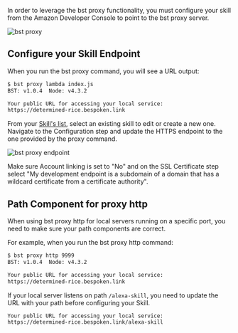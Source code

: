 
In order to leverage the bst proxy functionality, you must configure your skill from the Amazon Developer Console to point to the bst proxy server.

![bst proxy](https://bespoken.io/wp-content/uploads/bst-proxy-flow.gif)

## Configure your Skill Endpoint ###

When you run the bst proxy command, you will see a URL output:

```bash
$ bst proxy lambda index.js
BST: v1.0.4  Node: v4.3.2

Your public URL for accessing your local service:
https://determined-rice.bespoken.link
```

From your [Skill's list](https://developer.amazon.com/edw/home.html#/skills/list), select an existing skill to edit or create a new one.  Navigate to the Configuration step and update the HTTPS endpoint to the one provided by the proxy command.

![bst proxy endpoint](https://bespoken.io/wp-content/uploads/configure-skill.gif)

Make sure Account linking is set to "No" and on the SSL Certificate step select "My development endpoint is a subdomain of a domain that has a wildcard certificate from a certificate authority".

## Path Component for proxy http

When using bst proxy http for local servers running on a specific port, you need to make sure your path components are correct.

For example, when you run the bst proxy http command:

```bash
$ bst proxy http 9999
BST: v1.0.4  Node: v4.3.2

Your public URL for accessing your local service:
https://determined-rice.bespoken.link
```

If your local server listens on path `/alexa-skill`, you need to update the URL with your path before configuring your Skill.

```
Your public URL for accessing your local service:
https://determined-rice.bespoken.link/alexa-skill
```
